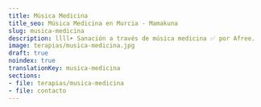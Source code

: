 ```yaml
---
title: Música Medicina
title_seo: Música Medicina en Murcia - Mamakuna
slug: musica-medicina
description: llll➤ Sanación a través de música medicina ✅ por Afree.
image: terapias/musica-medicina.jpg
draft: true
noindex: true
translationKey: musica-medicina
sections:
- file: terapias/musica-medicina
- file: contacto
---
```

